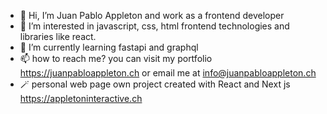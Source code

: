 - 👋 Hi, I’m Juan Pablo Appleton and work as a frontend developer
- 👀 I’m interested in javascript, css, html frontend technologies and libraries like react.
- 🌱 I’m currently learning fastapi and graphql
- 📫 how to reach me? you can visit my portfolio https://juanpabloappleton.ch or email me at info@juanpabloappleton.ch
- 🪄 personal web page own project created with React and Next js https://appletoninteractive.ch
